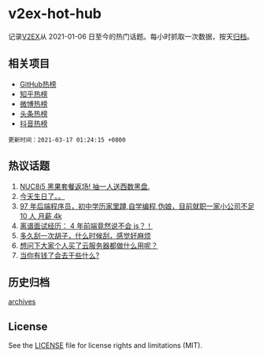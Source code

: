 # v2ex-hot-hub

 记录[V2EX](https://www.v2ex.com/)从 2021-01-06 日至今的热门话题。每小时抓取一次数据，按天[归档](archives)。
 
 ## 相关项目

- [GitHub热榜](https://github.com/snaildev/github-hot-hub)
- [知乎热榜](https://github.com/snaildev/zhihu-hot-hub)
- [微博热榜](https://github.com/snaildev/weibo-hot-hub)
- [头条热榜](https://github.com/snaildev/toutiao-hot-hub)
- [抖音热榜](https://github.com/snaildev/douyin-hot-hub)


 `更新时间：2021-03-17 01:24:15 +0800`

## 热议话题

1. [NUC8i5 黑果套餐返场! 抽一人送西数黑盘.](https://www.v2ex.com/t/762040)
1. [今天生日了。。](https://www.v2ex.com/t/761927)
1. [97 年后端程序员，初中学历家里蹲,自学编程,伪娘，目前就职一家小公司不足 10 人 月薪 4k](https://www.v2ex.com/t/762116)
1. [离谱面试经历： 4 年前端竟然说不会 js？！](https://www.v2ex.com/t/761963)
1. [多久刮一次胡子，什么时候刮，感觉好麻烦](https://www.v2ex.com/t/762079)
1. [想问下大家个人买了云服务器都做什么用呢？](https://www.v2ex.com/t/762023)
1. [当你有钱了会去干些什么?](https://www.v2ex.com/t/762037)

## 历史归档

[archives](archives)

## License

See the [LICENSE](LICENSE) file for license rights and limitations (MIT).
